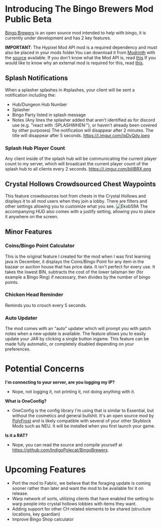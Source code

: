 # Introducing The Bingo Brewers Mod Public Beta
[Bingo Brewers](<https://github.com/IndigoPolecat/BingoBrewers/releases/latest>) is an open source mod intended to help with bingo, it is currently under development and has 2 key features.

**IMPORTANT**: The Hypixel Mod API mod is a required dependency and must also be placed in your mods folder.You can download it from [Modrinth](<https://modrinth.com/mod/hypixel-mod-api/version/1.0>) with the [source](<https://github.com/HypixelDev/ForgeModAPI>) available. 
If you don't know what the Mod API is, read [this](<https://hypixel.net/threads/hypixel-mod-api-developer-preview-feedback.5635119/>)
If you would like to know why an external mod is required for this, read [this](<https://github.com/HypixelDev/ModAPI/wiki/FAQ#can-i-use-a-third-party-or-self-made-implementation-of-the-mod-api>).

## Splash Notifications
When a splasher splashes in #splashes, your client will be sent a notification including the:
- Hub/Dungeon Hub Number
- Splasher
- Bingo Party listed in splash message
- Notes (Any lines the splasher added that aren't identified as for discord use (e.g. "react with :SPLASHWHEN:"), or haven't already been covered by other purposes)
The notification will disappear after 2 minutes. The title will disappear after 5 seconds.
https://i.imgur.com/ipDvQdy.jpeg

### Splash Hub Player Count
Any client inside of the splash hub will be communicating the current player count to my server, which will broadcast the current player count of the splash hub to all clients every 2 seconds.
https://i.imgur.com/bliIBRX.png

## Crystal Hollows Crowdsourced Chest Waypoints
This feature crowdsources loot from chests in the Crystal Hollows and displays it to all mod users when they join a lobby. There are filters and other settings allowing you to customize what you see.
![Ekxb59A](https://github.com/IndigoPolecat/BingoBrewers/assets/115671621/406b8652-72a9-4c4d-b200-f73b670b04e8)
The accompanying HUD also comes with a justify setting, allowing you to place it anywhere on the screen.

## Minor Features
### Coins/Bingo Point Calculator
This is the original feature I created for the mod when I was first learning java in December, it displays the Coins/Bingo Point for any item in the bazaar or auction house that has price data. It isn't perfect for every use. It takes the lowest BIN, subtracts the cost of the lower talisman tier (for example a Bingo Ring) if necessary, then divides by the number of bingo points.

### Chicken Head Reminder
Reminds you to crouch every 5 seconds.

### Auto Updater
The mod comes with an "auto" updater which will prompt you with patch notes when a new update is available. The feature allows you to easily update your JAR by clicking a single button ingame. This feature can be made fully automatic, or completely disabled depending on your preferences.

# Potential Concerns

**I'm connecting to your server, are you logging my IP?**
- Nope, not logging it, not printing it, not doing anything with it.

**What is OneConfig?**
- OneConfig is the config library I'm using that is similar to Essential, but without the cosmetics and general bullshit. It's an open source mod by [PolyFrost](https://polyfrost.org/) and is likely compatible with several of your other Skyblock Mods such as NEU. It will be installed when you first launch your game.

**Is it a RAT?**
- Nope, you can read the source and compile yourself at https://github.com/IndigoPolecat/BingoBrewers.

# Upcoming Features
- Port the mod to Fabric, we believe that the foraging update is coming sooner rather than later and want the mod to be available for it on release.
- Warp network of sorts, utilizing clients that have enabled the setting to warp people into crystal hollows lobbies with items they want.
- Adding support for other CH related elements to be shared (structure locations, key guardian)
- Improve Bingo Shop calculator
